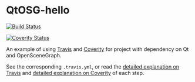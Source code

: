 # QtOSG-hello

[![Build Status](https://travis-ci.org/vicrucann/QtOSG-hello.svg?branch=master)](https://travis-ci.org/vicrucann/QtOSG-hello)

[![Coverity Status](https://scan.coverity.com/projects/9429/badge.svg)](https://scan.coverity.com/projects/vicrucann-qtosg-hello)

An example of using [Travis](https://travis-ci.org/) and [Coverity](https://scan.coverity.com) for project with dependency on Qt and OpenSceneGraph. 

See the corresponding `.travis.yml`, or read the [detailed explanation on Travis](http://vicrucann.github.io/tutorials/qtosg-travis/) and [detailed explanation on Coverity](http://vicrucann.github.io/tutorials/qtosg-coverity) of each step.
